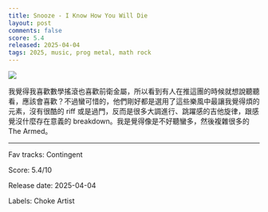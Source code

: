 ```yaml
---
title: Snooze - I Know How You Will Die
layout: post
comments: false
score: 5.4
released: 2025-04-04
tags: 2025, music, prog metal, math rock
---
```


![](https://i.discogs.com/lNDgUVoHN09cOKihh9AHGywDqsg_bDOfw41QOJCnhWQ/rs:fit/g:sm/q:90/h:600/w:600/czM6Ly9kaXNjb2dz/LWRhdGFiYXNlLWlt/YWdlcy9SLTMzNzUw/OTE4LTE3NDUwODI5/NTktNTg5My5qcGVn.jpeg)

我覺得我喜歡數學搖滾也喜歡前衛金屬，所以看到有人在推這團的時候就想說聽聽看，應該會喜歡？不過蠻可惜的，他們剛好都是選用了這些樂風中最讓我覺得煩的元素，沒有很酷的 riff 或是過門，反而是很多大調進行、跳躍感的吉他旋律，跟感覺沒什麼存在意義的 breakdown。我是覺得像是不好聽蠻多，然後複雜很多的 The Armed。

---

Fav tracks: Contingent

Score: 5.4/10

Release date: 2025-04-04

Labels: Choke Artist

